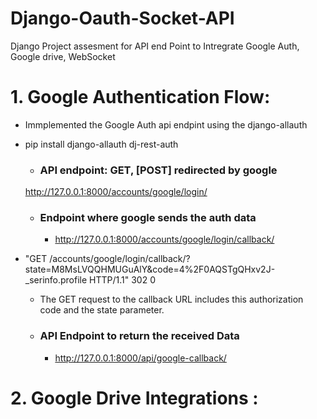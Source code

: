 # Django-Oauth-Socket-API
Django Project assesment for API end Point to Intregrate Google Auth, Google drive, WebSocket 



# 1. Google Authentication Flow:
- Immplemented the Google Auth api endpint using the django-allauth
- pip install django-allauth dj-rest-auth

    -  ### API endpoint: GET,  [POST] redirected by google
    http://127.0.0.1:8000/accounts/google/login/

    - ###  Endpoint where google sends the auth data
        - http://127.0.0.1:8000/accounts/google/login/callback/

- "GET /accounts/google/login/callback/?state=M8MsLVQQHMUGuAlY&code=4%2F0AQSTgQHxv2J-_serinfo.profile HTTP/1.1" 302 0
    - The GET request to the callback URL includes this authorization code and the state parameter.

   - ### API Endpoint to return the received Data
        - http://127.0.0.1:8000/api/google-callback/


# 2. Google Drive Integrations :
